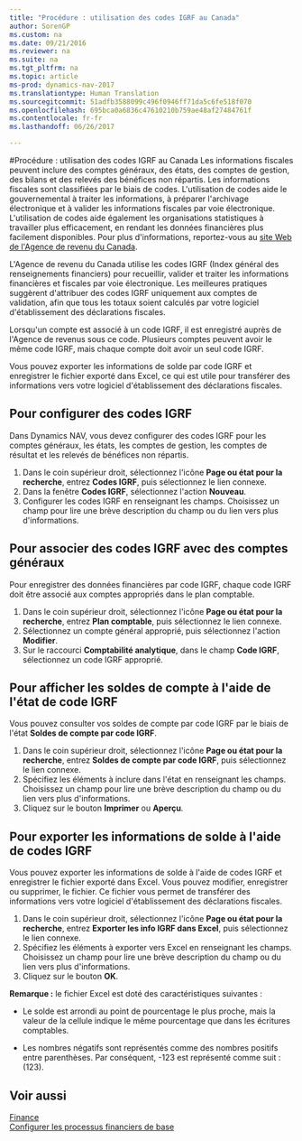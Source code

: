 ```yaml
---
title: "Procédure : utilisation des codes IGRF au Canada"
author: SorenGP
ms.custom: na
ms.date: 09/21/2016
ms.reviewer: na
ms.suite: na
ms.tgt_pltfrm: na
ms.topic: article
ms-prod: dynamics-nav-2017
ms.translationtype: Human Translation
ms.sourcegitcommit: 51adfb3588099c496f0946ff71da5c6fe518f070
ms.openlocfilehash: 695bca0a6836c47610210b759ae48af27484761f
ms.contentlocale: fr-fr
ms.lasthandoff: 06/26/2017

---
```


#<a name="how-to-work-with-gifi-codes-in-canada"></a>Procédure : utilisation des codes IGRF au Canada
Les informations fiscales peuvent inclure des comptes généraux, des états, des comptes de gestion, des bilans et des relevés des bénéfices non répartis. Les informations fiscales sont classifiées par le biais de codes. L'utilisation de codes aide le gouvernemental à traiter les informations, à préparer l'archivage électronique et à valider les informations fiscales par voie électronique. L'utilisation de codes aide également les organisations statistiques à travailler plus efficacement, en rendant les données financières plus facilement disponibles. Pour plus d'informations, reportez-vous au [site Web de l'Agence de revenu du Canada](http://www.cra-arc.gc.ca/).

L'Agence de revenu du Canada utilise les codes IGRF (Index général des renseignements financiers) pour recueillir, valider et traiter les informations financières et fiscales par voie électronique. Les meilleures pratiques suggèrent d'attribuer des codes IGRF uniquement aux comptes de validation, afin que tous les totaux soient calculés par votre logiciel d'établissement des déclarations fiscales.

Lorsqu'un compte est associé à un code IGRF, il est enregistré auprès de l'Agence de revenus sous ce code. Plusieurs comptes peuvent avoir le même code IGRF, mais chaque compte doit avoir un seul code IGRF.

Vous pouvez exporter les informations de solde par code IGRF et enregistrer le fichier exporté dans Excel, ce qui est utile pour transférer des informations vers votre logiciel d'établissement des déclarations fiscales.

## <a name="to-set-up-gifi-codes"></a>Pour configurer des codes IGRF
Dans Dynamics NAV, vous devez configurer des codes IGRF pour les comptes généraux, les états, les comptes de gestion, les comptes de résultat et les relevés de bénéfices non répartis.

1. Dans le coin supérieur droit, sélectionnez l'icône **Page ou état pour la recherche**, entrez **Codes IGRF**, puis sélectionnez le lien connexe.
2. Dans la fenêtre **Codes IGRF**, sélectionnez l'action **Nouveau**.
3. Configurer les codes IGRF en renseignant les champs. Choisissez un champ pour lire une brève description du champ ou du lien vers plus d'informations.

## <a name="to-associate-gifi-codes-with-gl-accounts"></a>Pour associer des codes IGRF avec des comptes généraux
Pour enregistrer des données financières par code IGRF, chaque code IGRF doit être associé aux comptes appropriés dans le plan comptable.

1. Dans le coin supérieur droit, sélectionnez l'icône **Page ou état pour la recherche**, entrez **Plan comptable**, puis sélectionnez le lien connexe.
2. Sélectionnez un compte général approprié, puis sélectionnez l'action **Modifier**.
3. Sur le raccourci **Comptabilité analytique**, dans le champ **Code IGRF**, sélectionnez un code IGRF approprié.

## <a name="to-view-account-balances-using-the-gifi-code-report"></a>Pour afficher les soldes de compte à l'aide de l'état de code IGRF
Vous pouvez consulter vos soldes de compte par code IGRF par le biais de l'état **Soldes de compte par code IGRF**.

1. Dans le coin supérieur droit, sélectionnez l'icône **Page ou état pour la recherche**, entrez **Soldes de compte par code IGRF**, puis sélectionnez le lien connexe.
2. Spécifiez les éléments à inclure dans l'état en renseignant les champs. Choisissez un champ pour lire une brève description du champ ou du lien vers plus d'informations.
3. Cliquez sur le bouton **Imprimer** ou **Aperçu**.

## <a name="to-export-balance-information-using-gifi-codes"></a>Pour exporter les informations de solde à l'aide de codes IGRF
Vous pouvez exporter les informations de solde à l'aide de codes IGRF et enregistrer le fichier exporté dans Excel. Vous pouvez modifier, enregistrer ou supprimer, le fichier. Ce fichier vous permet de transférer des informations vers votre logiciel d'établissement des déclarations fiscales.

1. Dans le coin supérieur droit, sélectionnez l'icône **Page ou état pour la recherche**, entrez **Exporter les info IGRF dans Excel**, puis sélectionnez le lien connexe.
2. Spécifiez les éléments à exporter vers Excel en renseignant les champs. Choisissez un champ pour lire une brève description du champ ou du lien vers plus d'informations.
3. Cliquez sur le bouton **OK**.

**Remarque :** le fichier Excel est doté des caractéristiques suivantes :

* Le solde est arrondi au point de pourcentage le plus proche, mais la valeur de la cellule indique le même pourcentage que dans les écritures comptables.

* Les nombres négatifs sont représentés comme des nombres positifs entre parenthèses. Par conséquent, -123 est représenté comme suit : (123).

## <a name="see-also"></a>Voir aussi
[Finance](finance-setup.md)   
[Configurer les processus financiers de base](finance-setup-setup-finance-setup.md)

